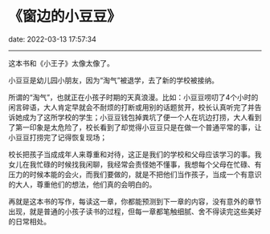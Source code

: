 # 《窗边的小豆豆》
date: 2022-03-13 17:57:34

---

这本书和《小王子》太像太像了。

小豆豆是幼儿园小朋友，因为“淘气”被退学，去了新的学校被接纳。

所谓的“淘气”，也就正在小孩子时期的天真浪漫。比如：小豆豆唠叨了4个小时的闲言碎语，大人肯定早就会不耐烦的打断或用别的话题贫开，校长认真听完了并告诉她成为了这所学校的学生；小豆豆钱包掉粪坑了便一个人在坑边打捞，大人看到了第一印象是太危险了，校长看到了却觉得小豆豆只是在做一个普通平常的事，让小豆豆打捞完了记得恢复现场；

校长把孩子当成成年人来尊重和对待，这正是我们的学校和父母应该学习的事。我女儿在我忙碌的时候找我闲聊，我经常会责怪她不懂事，我想每个父母在忙碌、有压力的时候本能的会火，而我们要做的，就是不把他们当作孩子，当成一个有意识的大人，尊重他们的想法，他们真的会明白的。

再就是这本书的写作，每读这一章，你都能预测到下一章的内容，没有意外的章节出现，就是普通的小孩子读书的过程，但每一章都笔触细腻、舍不得读完这些美好的日常相处。


